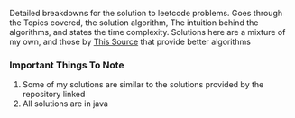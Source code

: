 Detailed breakdowns for the solution to leetcode problems. Goes through the Topics covered, the solution algorithm, The intuition behind the algorithms, and states the time complexity. Solutions here are a mixture of my own, and those by [This Source](https://walkccc.me/LeetCode/) that provide better algorithms

### Important Things To Note
1. Some of my solutions are similar to the solutions provided by the repository linked
2. All solutions are in java

